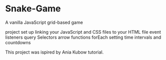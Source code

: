 # Snake-Game
A vanilla JavaScript grid-based game 

project set up
linking your JavaScript and CSS files to your HTML file
event listeners
query Selectors
arrow functions
forEach
setting time intervals and countdowns

This project was ispired by Ania Kubow tutorial.
